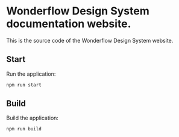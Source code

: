 # Wonderflow Design System documentation website.
This is the source code of the Wonderflow Design System website.

## Start
Run the application:

```bash
npm run start
```

## Build
Build the application:

```bash
npm run build
```
